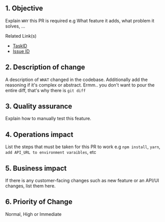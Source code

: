 ## 1. Objective

Explain `WHY` this PR is required e.g What feature it adds, what problem it solves, ...

Related Link(s)

- [TaskID](#)
- [Issue ID](#)

## 2. Description of change

A description of `WHAT` changed in the codebase. Additionally add the reasoning if it's complex or abstract. Ermm.. you don't want to pour the entire diff, that's why there is `git diff`

## 3. Quality assurance

Explain how to manually test this feature.

## 4. Operations impact

List the steps that must be taken for this PR to work e.g `npm install`, `yarn`, `add API_URL to environment varaibles`, etc

## 5. Business impact

If there is any customer-facing changes such as new feature or an API/UI changes, list them here.

## 6. Priority of Change

Normal, High or Immediate
